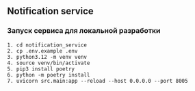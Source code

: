 ## Notification service

### Запуск сервиса для локальной разработки
```
1. cd notification_service
2. cp .env.example .env
3. python3.12 -m venv venv
4. source venv/bin/activate
5. pip3 install poetry
6. python -m poetry install
7. uvicorn src.main:app --reload --host 0.0.0.0 --port 8005
```
